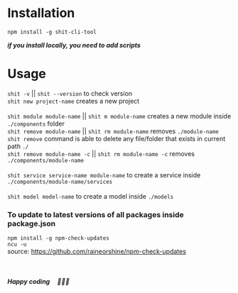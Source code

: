 # Installation

```
npm install -g shit-cli-tool
```

**_if you install locally, you need to add scripts_**

# Usage

`shit -v` || `shit --version` to check version<br>
`shit new project-name` creates a new project<br><br>
`shit module module-name` || `shit m module-name` creates a new module inside `./components` folder<br>
`shit remove module-name` || `shit rm module-name` removes `./module-name`<br>
`shit remove` command is able to delete any file/folder that exists in current path `./`<br>
`shit remove module-name -c` || `shit rm module-name -c` removes `./components/module-name`<br><br>
`shit service service-name module-name` to create a service inside `./components/module-name/services`<br><br>
`shit model model-name` to create a model inside `./models`<br>

### To update to latest versions of all packages inside package.json

`npm install -g npm-check-updates` <br>
`ncu -u`<br>
source: https://github.com/raineorshine/npm-check-updates <br>

<br>

##### Happy coding &nbsp;&nbsp;&nbsp; 🙏🎉🎊
